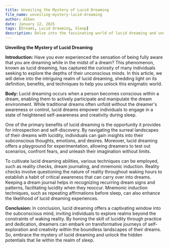 ```yaml
---
title: Unveiling the Mystery of Lucid Dreaming
file_name: unveiling-mystery-lucid-dreaming
author: AIGen
date: January 12, 2025
tags: [Dreams, Lucid Dreaming, Sleep]
description: Delve into the fascinating world of lucid dreaming and uncover its secrets.
---
```


**Unveiling the Mystery of Lucid Dreaming**

**Introduction:**
Have you ever experienced the sensation of being fully aware that you are dreaming while in the midst of a dream? This phenomenon, known as lucid dreaming, has captured the curiosity of many individuals seeking to explore the depths of their unconscious minds. In this article, we will delve into the intriguing realm of lucid dreaming, shedding light on its definition, benefits, and techniques to help you unlock this enigmatic world.

**Body:**
Lucid dreaming occurs when a person becomes conscious within a dream, enabling them to actively participate and manipulate the dream environment. While traditional dreams often unfold without the dreamer's awareness or control, lucid dreams empower individuals to engage in a state of heightened self-awareness and creativity during sleep.

One of the primary benefits of lucid dreaming is the opportunity it provides for introspection and self-discovery. By navigating the surreal landscapes of their dreams with lucidity, individuals can gain insights into their subconscious thoughts, emotions, and desires. Moreover, lucid dreaming offers a playground for experimentation, allowing dreamers to test out scenarios, confront fears, and unleash their imagination without limits.

To cultivate lucid dreaming abilities, various techniques can be employed, such as reality checks, dream journaling, and mnemonic induction. Reality checks involve questioning the nature of reality throughout waking hours to establish a habit of critical awareness that can carry over into dreams. Keeping a dream journal helps in recognizing recurring dream signs and patterns, facilitating lucidity when they reoccur. Mnemonic induction techniques, such as repeating affirmations before sleep, can also enhance the likelihood of lucid dreaming experiences.

**Conclusion:**
In conclusion, lucid dreaming offers a captivating window into the subconscious mind, inviting individuals to explore realms beyond the constraints of waking reality. By honing the skill of lucidity through practice and dedication, dreamers can embark on transformative journeys of self-exploration and creativity within the boundless landscapes of their dreams. So, embrace the mystery of lucid dreaming and unlock the hidden potentials that lie within the realm of sleep.